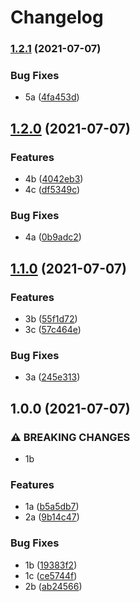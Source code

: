 # Changelog

### [1.2.1](https://www.github.com/mountaindude/z-test-2/compare/v1.2.0...v1.2.1) (2021-07-07)


### Bug Fixes

* 5a ([4fa453d](https://www.github.com/mountaindude/z-test-2/commit/4fa453d751119395cb6fce94aed566866d9e139b))

## [1.2.0](https://www.github.com/mountaindude/z-test-2/compare/v1.1.0...v1.2.0) (2021-07-07)


### Features

* 4b ([4042eb3](https://www.github.com/mountaindude/z-test-2/commit/4042eb3cba97ce6d659621676dc55db0dab657cb))
* 4c ([df5349c](https://www.github.com/mountaindude/z-test-2/commit/df5349cdf540a640ed7aa1e0a755ca74d034cd93))


### Bug Fixes

* 4a ([0b9adc2](https://www.github.com/mountaindude/z-test-2/commit/0b9adc227624edc530c830e32e695cffb0cbad29))

## [1.1.0](https://www.github.com/mountaindude/z-test-2/compare/v1.0.0...v1.1.0) (2021-07-07)


### Features

* 3b ([55f1d72](https://www.github.com/mountaindude/z-test-2/commit/55f1d72c3030a3d9ef291840713cffa479039874))
* 3c ([57c464e](https://www.github.com/mountaindude/z-test-2/commit/57c464e2aa25bc64041a6bbe9ee7afe08d7b20c4))


### Bug Fixes

* 3a ([245e313](https://www.github.com/mountaindude/z-test-2/commit/245e313e1b6aae69ff63502178975c25584ecb70))

## 1.0.0 (2021-07-07)


### ⚠ BREAKING CHANGES

* 1b

### Features

* 1a ([b5a5db7](https://www.github.com/mountaindude/z-test-2/commit/b5a5db752116a74347b1a9fc207f79ad0b449d64))
* 2a ([9b14c47](https://www.github.com/mountaindude/z-test-2/commit/9b14c47844bc7fa3b97a5c7c660f1e5f880210c7))


### Bug Fixes

* 1b ([19383f2](https://www.github.com/mountaindude/z-test-2/commit/19383f2175204af2e79c4809bb6fb95d5a6e9174))
* 1c ([ce5744f](https://www.github.com/mountaindude/z-test-2/commit/ce5744f6b570f4e8aad5d7d83d47b1e87e76bcfc))
* 2b ([ab24566](https://www.github.com/mountaindude/z-test-2/commit/ab24566a3792e37f29522ada4d17c408a19092a9))
